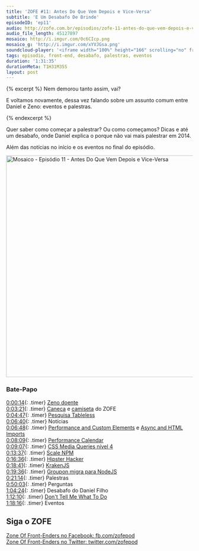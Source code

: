 ```yaml
---
title: 'ZOFE #11: Antes Do Que Vem Depois e Vice-Versa'
subtitle: 'E Um Desabafo De Brinde'
episodeID: 'ep11'
audio: http://zofe.com.br/episodios/zofe-11-antes-do-que-vem-depois-e-vice-versa
audio_file_length: 45127897
mosaico: http://i.imgur.com/0c6CIcp.png
mosaico_g: 'http://i.imgur.com/xYVJGsa.png'
soundcloud-player: '<iframe width="100%" height="166" scrolling="no" frameborder="no" src="https://w.soundcloud.com/player/?url=https%3A//api.soundcloud.com/tracks/155520903%3Fsecret_token%3Ds-ekXmY&amp;color=ff5500&amp;auto_play=false&amp;hide_related=true&amp;show_artwork=true&amp;show_comments=false&amp;show_user=false&amp;show_reposts=false"></iframe>'
tags: episodio, front-end, desabafo, palestras, eventos
duration: '1:31:35'
durationMeta: T1H31M35S
layout: post
---
```


{% excerpt %}
Nem demorou tanto assim, vai?

E voltamos novamente, dessa vez falando sobre um assunto comum entre Daniel e Zeno: eventos e palestras.

{% endexcerpt %}

Quer saber como começar a palestrar? Ou como começamos? Dicas e até um desabafo, onde Daniel explica o porque não vai mais palestrar em 2014.

Além das notícias no início e os eventos no final do episódio.

<img title="Mosaico - Episódio 11 - Antes Do Que Vem Depois e Vice-Versa" src="http://i.imgur.com/0c6CIcp.png" class="mosaico" alt="Mosaico - Episódio 11 - Antes Do Que Vem Depois e Vice-Versa" width="600" height="600">


### Bate-Papo

[0:00:14](#t=0:0:14){: .timer} [Zeno doente](https://twitter.com/zenorocha/status/390120821257039872)<br>
[0:03:21](#t=0:3:21){: .timer} [Caneca](https://twitter.com/renatodeluna/status/415915101481619456) e [camiseta](https://twitter.com/danielfilho/status/402946071753547776) do ZOFE<br>
[0:04:47](#t=0:4:47){: .timer} [Pesquisa Tableless](http://tableless.com.br/survey/)<br>
[0:06:40](#t=0:6:40){: .timer} Notícias<br>
[0:06:48](#t=0:6:48){: .timer} [Performance and Custom Elements](http://www.stevesouders.com/blog/2013/11/26/performance-and-custom-elements/) e [Async and HTML Imports](http://www.stevesouders.com/blog/2013/11/16/async-ads-with-html-imports/)<br>
[0:08:09](#t=0:8:09){: .timer} [Performance Calendar](http://calendar.perfplanet.com/2013/)<br>
[0:09:07](#t=0:9:07){: .timer} [CSS Media Queries nível 4](http://loopinfinito.com.br/2013/11/26/media-queries-nivel-4/)<br>
[0:13:37](#t=0:13:37){: .timer} [Scale NPM](http://scalenpm.org)<br>
[0:16:36](#t=0:16:36){: .timer} [Hipster Hacker](http://twitter.com/hipsterhacker)<br>
[0:18:41](#t=0:18:41){: .timer} [KrakenJS](https://github.com/paypal/kraken-js)<br>
[0:19:36](#t=0:19:36){: .timer} [Groupon migra para NodeJS](https://engineering.groupon.com/2013/node-js/geekon-i-tier/)<br>
[0:21:14](#t=0:21:14){: .timer} Palestras<br>
[0:50:03](#t=0:50:03){: .timer} Perguntas<br>
[1:04:24](#t=1:04:24){: .timer} Desabafo do Daniel Filho<br>
[1:12:10](#t=1:12:10){: .timer} [Don't Tell Me What To Do](https://medium.com/i-m-h-o/974fbfe7900)<br>
[1:18:16](#t=1:18:16){: .timer} Eventos<br>


## Siga o ZOFE

[Zone Of Front-Enders no Facebook: fb.com/zofepod](http://fb.com/zofepod/ "ZOFE no Facebook: fb.com/zofepod")<br>
[Zone Of Front-Enders no Twitter: twitter.com/zofepod](http://twitter.com/zofepod/ "ZOFE no Twitter")<br>
